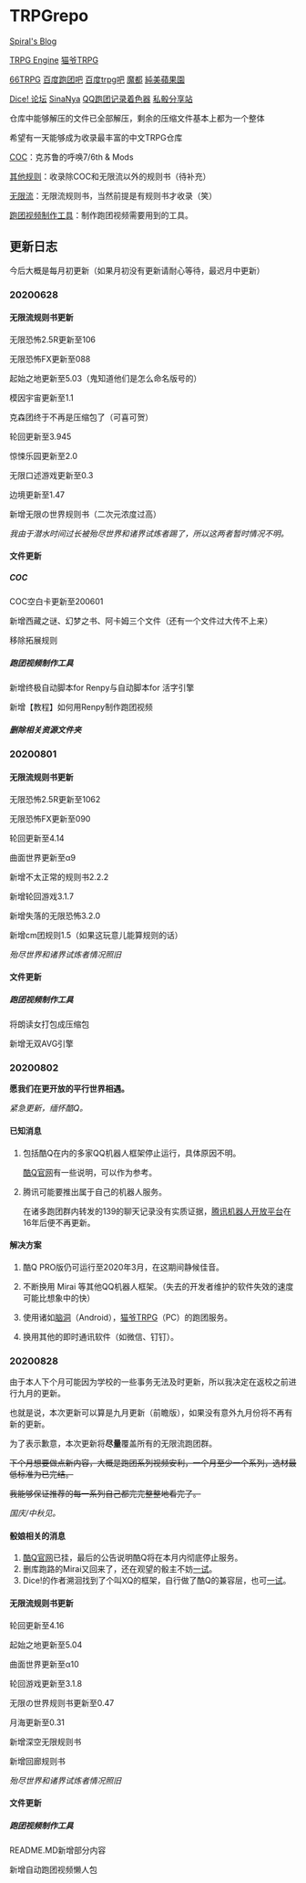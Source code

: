 # TRPGrepo
[Spiral's Blog](https://blog.maddestroyer.xyz)

[TRPG Engine](https://trpg.moonrailgun.com/)
[猫爷TRPG](https://maoyetrpg.com)

[66TRPG](https://66trpg.com)
[百度跑团吧](https://tieba.baidu.com/f?kw=%C5%DC%CD%C5)
[百度trpg吧](https://tieba.baidu.com/f?kw=trpg)
[魔都](https://www.cnmods.net)
[純美蘋果園](http://www.goddessfantasy.net)

[Dice! 论坛](https://forum.kokona.tech/)
[SinaNya](https://sinanya.com/)
[QQ跑团记录着色器](http://trpg.maddestroyer.xyz/LogPainter)
[私骰分享站](https://dicer.club)

仓库中能够解压的文件已全部解压，剩余的压缩文件基本上都为一个整体 

希望有一天能够成为收录最丰富的中文TRPG仓库

[COC](COC/)：克苏鲁的呼唤7/6th & Mods       

[其他规则](其他规则/)：收录除COC和无限流以外的规则书（待补充）   

[无限流](无限流/)：无限流规则书，当然前提是有规则书才收录（笑）             

[跑团视频制作工具](跑团视频制作工具/)：制作跑团视频需要用到的工具。  

## 更新日志

今后大概是每月初更新（如果月初没有更新请耐心等待，最迟月中更新）

### 20200628

#### 无限流规则书更新

无限恐怖2.5R更新至106

无限恐怖FX更新至088

起始之地更新至5.03（鬼知道他们是怎么命名版号的）

模因宇宙更新至1.1

克森团终于不再是压缩包了（可喜可贺）

轮回更新至3.945

惊悚乐园更新至2.0

无限口述游戏更新至0.3

边境更新至1.47

新增无限の世界规则书（二次元浓度过高）

*我由于潜水时间过长被殆尽世界和诸界试炼者踢了，所以这两者暂时情况不明。*

#### 文件更新

##### COC

COC空白卡更新至200601

新增西藏之谜、幻梦之书、阿卡姆三个文件（还有一个文件过大传不上来）

移除拓展规则

##### 跑团视频制作工具

新增终极自动脚本for Renpy与自动脚本for 活字引擎

 新增【教程】如何用Renpy制作跑团视频

##### 删除相关资源文件夹

### 20200801

#### 无限流规则书更新

无限恐怖2.5R更新至1062

无限恐怖FX更新至090

轮回更新至4.14

曲面世界更新至α9

新增不太正常的规则书2.2.2

新增轮回游戏3.1.7

新增失落的无限恐怖3.2.0

新增cm团规则1.5（如果这玩意儿能算规则的话）

*殆尽世界和诸界试炼者情况照旧*

#### 文件更新

##### 跑团视频制作工具

将朗读女打包成压缩包

新增无双AVG引擎

### 20200802

**愿我们在更开放的平行世界相遇。**

*紧急更新，缅怀酷Q。*

#### 已知消息

1. 包括酷Q在内的多家QQ机器人框架停止运行，具体原因不明。

   [酷Q官网](https://cqp.cc/)有一些说明，可以作为参考。

2. 腾讯可能要推出属于自己的机器人服务。

   在诸多跑团群内转发的139的聊天记录没有实质证据，[腾讯机器人开放平台](https://open.qq.com/bot/)在16年后便不再更新。

#### 解决方案

1. 酷Q PRO版仍可运行至2020年3月，在这期间静候佳音。

2. 不断换用 Mirai 等其他QQ机器人框架。（失去的开发者维护的软件失效的速度可能比想象中的快）

3. 使用诸如[脑洞](https://naodong.fun/)（Android），[猫爷TRPG](https://maoyetrpg.com)（PC）的跑团服务。

4. 换用其他的即时通讯软件（如微信、钉钉）。

### 20200828

由于本人下个月可能因为学校的一些事务无法及时更新，所以我决定在返校之前进行九月的更新。

也就是说，本次更新可以算是九月更新（前瞻版），如果没有意外九月份将不再有新的更新。

为了表示歉意，本次更新将**尽量**覆盖所有的无限流跑团群。

~~下个月想要做点新内容，大概是跑团系列视频安利，一个月至少一个系列，选材最低标准为已完结。~~

~~我能够保证推荐的每一系列自己都完完整整地看完了。~~

*国庆/中秋见。*

#### 骰娘相关的消息

1. [酷Q官网](https://cqp.cc/)已挂，最后的公告说明酷Q将在本月内彻底停止服务。
2. 删库跑路的Mirai又回来了，还在观望的骰主不妨[一试](https://forum.kokona.tech/d/115-miraidice-mirai)。
3. Dice!的作者溯洄找到了个叫XQ的框架，自行做了酷Q的兼容层，也可[一试](https://forum.kokona.tech/d/254-xq)。

#### 无限流规则书更新

轮回更新至4.16

起始之地更新至5.04

曲面世界更新至α10

轮回游戏更新至3.1.8

无限の世界规则书更新至0.47

月海更新至0.31

新增深空无限规则书

新增回廊规则书

*殆尽世界和诸界试炼者情况照旧*

#### 文件更新

##### 跑团视频制作工具

README.MD新增部分内容

新增自动跑团视频懒人包